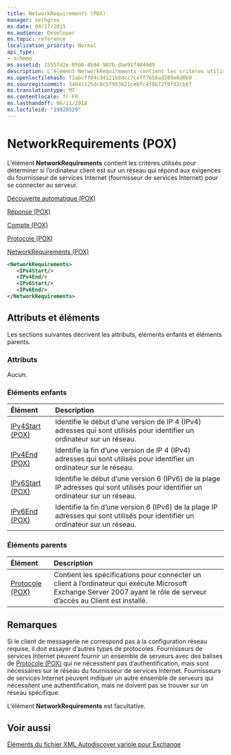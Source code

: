 ```yaml
---
title: NetworkRequirements (POX)
manager: sethgros
ms.date: 09/17/2015
ms.audience: Developer
ms.topic: reference
localization_priority: Normal
api_type:
- schema
ms.assetid: 1555fd2e-05b6-4b94-907b-dae9174049d9
description: L’élément NetworkRequirements contient les critères utilisés pour déterminer si l’ordinateur client est sur un réseau qui répond aux exigences du fournisseur de services Internet (fournisseur de services Internet) pour se connecter au serveur.
ms.openlocfilehash: f3abcff04cd4121b8dcc7ceff7658ad389e6d0b0
ms.sourcegitcommit: 34041125dc8c5f993b21cebfc4f8b72f0fd2cb6f
ms.translationtype: MT
ms.contentlocale: fr-FR
ms.lasthandoff: 06/11/2018
ms.locfileid: "19828529"
---
```

# <a name="networkrequirements-pox"></a>NetworkRequirements (POX)

L’élément **NetworkRequirements** contient les critères utilisés pour déterminer si l’ordinateur client est sur un réseau qui répond aux exigences du fournisseur de services Internet (fournisseur de services Internet) pour se connecter au serveur. 
  
[Découverte automatique (POX)](autodiscover-pox.md)
  
[Réponse (POX)](response-pox.md)
  
[Compte (POX)](account-pox.md)
  
[Protocole (POX)](protocol-pox.md)
  
[NetworkRequirements (POX)](networkrequirements-pox.md)
  
```xml
<NetworkRequirements>
   <IPv4Start/>
   <IPv4End/>
   <IPv6Start/>
   <IPv6End/>
</NetworkRequirements>
```

## <a name="attributes-and-elements"></a>Attributs et éléments

Les sections suivantes décrivent les attributs, éléments enfants et éléments parents.
  
### <a name="attributes"></a>Attributs

Aucun.
  
### <a name="child-elements"></a>Éléments enfants

|**Élément**|**Description**|
|:-----|:-----|
|[IPv4Start (POX)](ipv4start-pox.md) <br/> |Identifie le début d’une version de IP 4 (IPv4) adresses qui sont utilisés pour identifier un ordinateur sur un réseau.  <br/> |
|[IPv4End (POX)](ipv4end-pox.md) <br/> |Identifie la fin d’une version de IP 4 (IPv4) adresses qui sont utilisés pour identifier un ordinateur sur le réseau.  <br/> |
|[IPv6Start (POX)](ipv6start-pox.md) <br/> |Identifie le début d’une version 6 (IPv6) de la plage IP adresses qui sont utilisés pour identifier un ordinateur sur un réseau.  <br/> |
|[IPv6End (POX)](ipv6end-pox.md) <br/> |Identifie la fin d’une version 6 (IPv6) de la plage IP adresses qui sont utilisés pour identifier un ordinateur sur un réseau.  <br/> |
   
### <a name="parent-elements"></a>Éléments parents

|**Élément**|**Description**|
|:-----|:-----|
|[Protocole (POX)](protocol-pox.md) <br/> |Contient les spécifications pour connecter un client à l’ordinateur qui exécute Microsoft Exchange Server 2007 ayant le rôle de serveur d’accès au Client est installé.  <br/> |
   
## <a name="remarks"></a>Remarques

Si le client de messagerie ne correspond pas à la configuration réseau requise, il doit essayer d’autres types de protocoles. Fournisseurs de services Internet peuvent fournir un ensemble de serveurs avec des balises de [Protocole (POX)](protocol-pox.md) qui ne nécessitent pas d’authentification, mais sont nécessaires sur le réseau du fournisseur de services Internet. Fournisseurs de services Internet peuvent indiquer un autre ensemble de serveurs qui nécessitent une authentification, mais ne doivent pas se trouver sur un réseau spécifique. 
  
L’élément **NetworkRequirements** est facultative. 
  
## <a name="see-also"></a>Voir aussi



[Éléments du fichier XML Autodiscover variole pour Exchange](pox-autodiscover-xml-elements-for-exchange.md)


